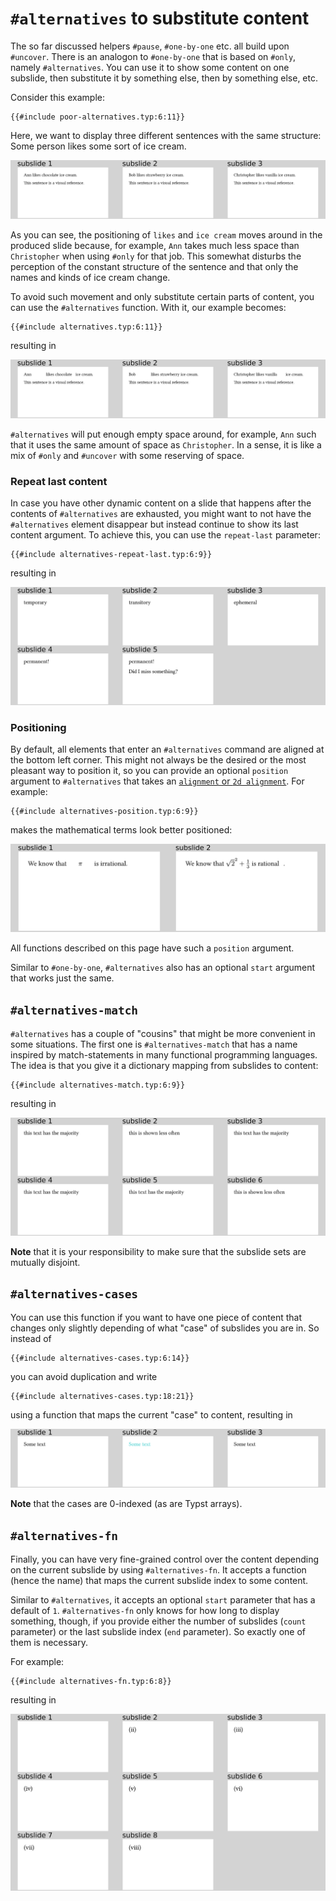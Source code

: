 # `#alternatives` to substitute content
The so far discussed helpers `#pause`, `#one-by-one` etc. all build upon `#uncover`.
There is an analogon to `#one-by-one` that is based on `#only`, namely
`#alternatives`.
You can use it to show some content on one subslide, then substitute it by
something else, then by something else, etc.

Consider this example:
```typ
{{#include poor-alternatives.typ:6:11}}
```
Here, we want to display three different sentences with the same structure:
Some person likes some sort of ice cream.

![poor-alternatives](poor-alternatives.png)

As you can see, the positioning of `likes` and `ice cream` moves
around in the produced slide because, for example, `Ann` takes much less space
than `Christopher` when using `#only` for that job.
This somewhat disturbs the perception of the constant structure of the sentence
and that only the names and kinds of ice cream change.

To avoid such movement and only substitute certain parts of content, you can use
the `#alternatives` function.
With it, our example becomes:
```typ
{{#include alternatives.typ:6:11}}
```
resulting in

![alternatives](alternatives.png)

`#alternatives` will put enough empty space around, for example, `Ann` such that
it uses the same amount of space as `Christopher`.
In a sense, it is like a mix of `#only` and `#uncover` with some reserving of
space.

### Repeat last content
In case you have other dynamic content on a slide that happens after the contents
of `#alternatives` are exhausted, you might want to not have the `#alternatives`
element disappear but instead continue to show its last content argument.
To achieve this, you can use the `repeat-last` parameter:
```typ
{{#include alternatives-repeat-last.typ:6:9}}
```
resulting in

![alternatives-repeat-last](alternatives-repeat-last.png)

### Positioning
By default, all elements that enter an `#alternatives` command are aligned at
the bottom left corner.
This might not always be the desired or the most pleasant way to position it, so
you can provide an optional `position` argument to `#alternatives` that takes an
[`alignment` or `2d alignment`](https://typst.app/docs/reference/layout/align/#parameters--alignment).
For example:
```typ
{{#include alternatives-position.typ:6:9}}
```
makes the mathematical terms look better positioned:

![alternatives-position](alternatives-position.png)

All functions described on this page have such a `position` argument.

Similar to `#one-by-one`, `#alternatives` also has an optional `start` argument
that works just the same.

## `#alternatives-match`
`#alternatives` has a couple of "cousins" that might be more convenient in some
situations.
The first one is `#alternatives-match` that has a name inspired by match-statements
in many functional programming languages.
The idea is that you give it a dictionary mapping from subslides to content:
```typ
{{#include alternatives-match.typ:6:9}}
```
resulting in

![alternatives-match](alternatives-match.png)

**Note** that it is your responsibility to make sure that the subslide sets are
mutually disjoint.

## `#alternatives-cases`
You can use this function if you want to have one piece of content that changes
only slightly depending of what "case" of subslides you are in.
So instead of
```typ
{{#include alternatives-cases.typ:6:14}}
```
you can avoid duplication and write
```typ
{{#include alternatives-cases.typ:18:21}}
```
using a function that maps the current "case" to content, resulting in

![alternatives-cases](alternatives-cases.png)

**Note** that the cases are 0-indexed (as are Typst arrays).


## `#alternatives-fn`
Finally, you can have very fine-grained control over the content depending on
the current subslide by using `#alternatives-fn`.
It accepts a function (hence the name) that maps the current subslide index to
some content.

Similar to `#alternatives`, it accepts an optional `start` parameter that has a
default of `1`.
`#alternatives-fn` only knows for how long to display something, though, if you
provide either the number of subslides (`count` parameter) or the last subslide
index (`end` parameter).
So exactly one of them is necessary.

For example:
```typ
{{#include alternatives-fn.typ:6:8}}
```
resulting in

![alternatives-fn](alternatives-fn.png)
